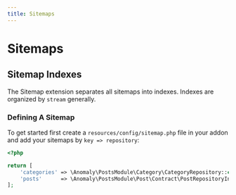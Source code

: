 ```yaml
---
title: Sitemaps
---
```


# Sitemaps

<div class="documentation__toc"></div>

## Sitemap Indexes

The Sitemap extension separates all sitemaps into indexes. Indexes are organized by `stream` generally.

### Defining A Sitemap

To get started first create a `resources/config/sitemap.php` file in your addon and add your sitemaps by `key => repository`:

```php
<?php

return [
    'categories' => \Anomaly\PostsModule\Category\CategoryRepository::class,
    'posts'      => \Anomaly\PostsModule\Post\Contract\PostRepositoryInterface::class,
];
```

